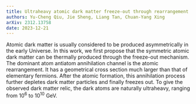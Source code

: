 ```yaml
---
title: Ultraheavy atomic dark matter freeze-out through rearrangement
authors: Yu-Cheng Qiu, Jie Sheng, Liang Tan, Chuan-Yang Xing
arXiv: 2312.13758
date: 2023-12-21
---
```

Atomic dark matter is usually considered to be produced asymmetrically in the early Universe. In this work, we first propose that the symmetric atomic dark matter can be thermally produced through the freeze-out mechanism. The dominant atom antiatom annihilation channel is the atomic rearrangement. It has a geometrical cross section much larger than that of elementary fermions. After the atomic formation, this annihilation process further depletes dark matter particles and finally freezes out. To give the observed dark matter relic, the dark atoms are naturally ultraheavy, ranging from $10^6$ to $10^{10}$ GeV.